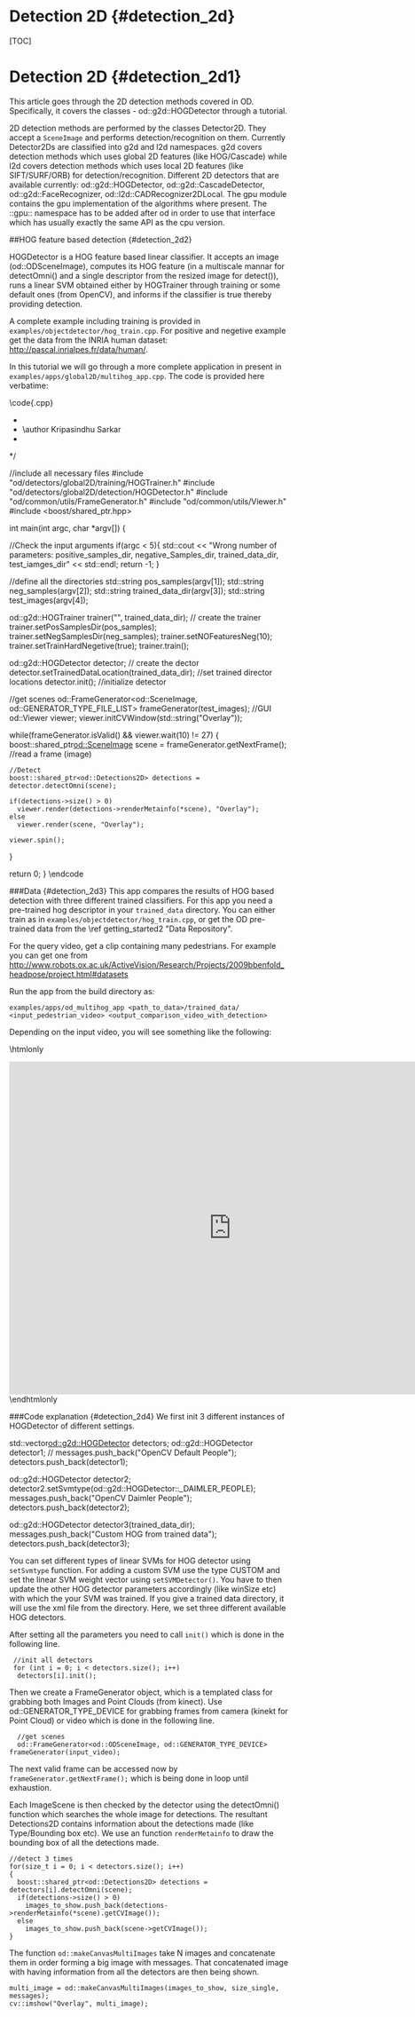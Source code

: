 Detection 2D {#detection_2d}
====
[TOC]

Detection 2D {#detection_2d1}
===

This article goes through the 2D detection methods covered in OD. Specifically, it covers the classes - od::g2d::HOGDetector through a tutorial.

2D detection methods are performed by the classes Detector2D. They accept a `SceneImage` and performs detection/recognition on them. Currently Detector2Ds are classified into g2d and l2d namespaces. g2d covers detection methods which uses global 2D features (like HOG/Cascade) while l2d covers detection methods which uses local 2D features (like SIFT/SURF/ORB) for detection/recognition. Different 2D detectors that are available currently: od::g2d::HOGDetector, od::g2d::CascadeDetector, od::g2d::FaceRecognizer, od::l2d::CADRecognizer2DLocal.
The gpu module contains the gpu implementation of the algorithms where present. The ::gpu:: namespace has to be added after od in order to use that interface which has usually exactly the same API as the cpu version.

##HOG feature based detection {#detection_2d2}

HOGDetector is a HOG feature based linear classifier. It accepts an image (od::ODSceneImage), computes its HOG feature (in a multiscale mannar for detectOmni() and a single descriptor from the resized image for detect()), runs a linear SVM obtained either by HOGTrainer through training or some default ones (from OpenCV), and informs if the classifier is true thereby providing detection.

A complete example including training is provided in `examples/objectdetector/hog_train.cpp`. For positive and negetive example get the data from the INRIA human dataset: http://pascal.inrialpes.fr/data/human/.
 
In this tutorial we will go through a more complete application in present in `examples/apps/global2D/multihog_app.cpp`. The code is provided here verbatime: 

\code{.cpp}

*
* \author Kripasindhu Sarkar
*
*/

//include all necessary files
#include "od/detectors/global2D/training/HOGTrainer.h"
#include "od/detectors/global2D/detection/HOGDetector.h"
#include "od/common/utils/FrameGenerator.h"
#include "od/common/utils/Viewer.h"
#include <boost/shared_ptr.hpp>

int main(int argc, char *argv[])
{

//Check the input arguments
  if(argc < 5){
    std::cout << "Wrong number of parameters: positive_samples_dir, negative_Samples_dir, trained_data_dir, test_iamges_dir" << std::endl;
    return -1;
  }

  //define all the directories
  std::string pos_samples(argv[1]);
  std::string neg_samples(argv[2]);
  std::string trained_data_dir(argv[3]);
  std::string test_images(argv[4]);

  od::g2d::HOGTrainer trainer("", trained_data_dir); // create the trainer
  trainer.setPosSamplesDir(pos_samples);
  trainer.setNegSamplesDir(neg_samples);
  trainer.setNOFeaturesNeg(10);
  trainer.setTrainHardNegetive(true);
  trainer.train();

  od::g2d::HOGDetector detector; // create the dector
  detector.setTrainedDataLocation(trained_data_dir); //set trained director locations
  detector.init(); //initialize detector

  //get scenes
  od::FrameGenerator<od::SceneImage, od::GENERATOR_TYPE_FILE_LIST> frameGenerator(test_images);
  //GUI
  od::Viewer viewer;
  viewer.initCVWindow(std::string("Overlay"));

  while(frameGenerator.isValid() && viewer.wait(10) != 27)
  {
    boost::shared_ptr<od::SceneImage> scene = frameGenerator.getNextFrame(); //read a frame (image)

    //Detect
    boost::shared_ptr<od::Detections2D> detections = detector.detectOmni(scene);

    if(detections->size() > 0)
      viewer.render(detections->renderMetainfo(*scene), "Overlay");
    else
      viewer.render(scene, "Overlay");

    viewer.spin();
  }

  return 0;
}
\endcode

###Data {#detection_2d3}
This app compares the results of HOG based detection with three different trained classifiers. For this app you need a pre-trained hog descriptor in your `trained_data` directory. You can either train  as in `examples/objectdetector/hog_train.cpp`, or get the OD pre-trained data from the \ref getting_started2 "Data Repository".

For the query video, get a clip containing many pedestrians. For example you can get one from http://www.robots.ox.ac.uk/ActiveVision/Research/Projects/2009bbenfold_headpose/project.html#datasets

Run the app from the build directory as:

    examples/apps/od_multihog_app <path_to_data>/trained_data/ <input_pedestrian_video> <output_comparison_video_with_detection>

Depending on the input video, you will see something like the following:

\htmlonly
<div align="center">
<iframe width="800" height="600" src="https://www.youtube.com/embed/NaED6B-S4ks" frameborder="0" allowfullscreen></iframe>
</div>
\endhtmlonly


###Code explanation {#detection_2d4}
We first init 3 different instances of HOGDetector of different settings.  

  std::vector<od::g2d::HOGDetector> detectors;
  od::g2d::HOGDetector detector1; //
  messages.push_back("OpenCV Default People"); 
  detectors.push_back(detector1);

  od::g2d::HOGDetector detector2; 
  detector2.setSvmtype(od::g2d::HOGDetector::_DAIMLER_PEOPLE);
  messages.push_back("OpenCV Daimler People"); 
  detectors.push_back(detector2);

  od::g2d::HOGDetector detector3(trained_data_dir);
  messages.push_back("Custom HOG from trained data"); 
  detectors.push_back(detector3);      
      
You can set different types of linear SVMs for HOG detector using `setSvmtype` function. For adding a custom SVM use the type CUSTOM and set the linear SVM weight vector using `setSVMDetector()`. You have to then update the other HOG detector parameters accordingly (like winSize etc) with which the your SVM was trained.  If you give a trained data directory, it will use the xml file from the directory. Here, we set three different available HOG detectors.
  
After setting all the parameters you need to call `init()` which is done in the following line.
  
     //init all detectors
     for (int i = 0; i < detectors.size(); i++) 
      detectors[i].init();
     
Then we create a FrameGenerator object, which is a templated class for grabbing both Images and Point Clouds (from kinect). Use od::GENERATOR_TYPE_DEVICE for grabbing frames from camera (kinekt for Point Cloud) or video which is done in the following line.      
      
      //get scenes
      od::FrameGenerator<od::ODSceneImage, od::GENERATOR_TYPE_DEVICE> frameGenerator(input_video); 
      
The next valid frame can be accessed now by `frameGenerator.getNextFrame();` which is being done in loop until exhaustion.   

Each ImageScene is then checked by the detector using the detectOmni() function which searches the whole image for detections. The resultant Detections2D contains information about the detections made (like Type/Bounding box etc). We use an function `renderMetainfo` to draw the bounding box of all the detections made.
 
    //detect 3 times
    for(size_t i = 0; i < detectors.size(); i++)
    {
      boost::shared_ptr<od::Detections2D> detections =  detectors[i].detectOmni(scene);
      if(detections->size() > 0)
        images_to_show.push_back(detections->renderMetainfo(*scene).getCVImage());
      else 
        images_to_show.push_back(scene->getCVImage());
    }

The function `od::makeCanvasMultiImages` take N images and concatenate them in order forming a big image with messages. That concatenated image with having information from all the detectors are then being shown. 
  
    multi_image = od::makeCanvasMultiImages(images_to_show, size_single, messages);
    cv::imshow("Overlay", multi_image);
    
    
